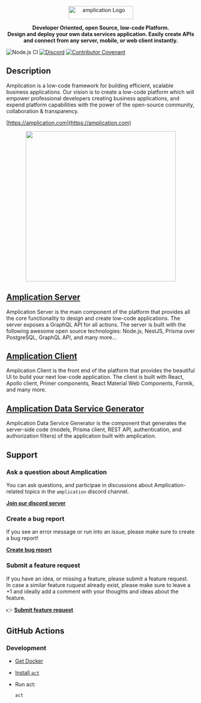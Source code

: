 <p align="center">
  <a href="https://amplicaiton.com" target="_blank">
    <img width="172" height="35" src="https://amplication.com/assets/amplication-logo.svg" alt="amplication  Logo"></a>
</p>

 <p align="center"><b>Developer Oriented, open Source, low-code Platform. <br/>
 Design and deploy your own data services application. Easily create APIs and connect from any server, mobile, or web client instantly.</b></p>

![Node.js CI](https://github.com/amplication/amplication/workflows/Node.js%20CI/badge.svg)
[![Discord](https://img.shields.io/discord/757179260417867879?label=discord)](https://discord.gg/b8MrjU6)
[![Contributor Covenant](https://img.shields.io/badge/Contributor%20Covenant-v2.0%20adopted-ff69b4.svg)](code_of_conduct.md)


## Description

Amplication is a low-code framework for building efficient, scalable business applications.
Our vision is to create a low-code platform which will empower professional developers creating business applications, and expend platform capabilities with the power of the open-source community, collaboration & transparency.

[https://amplication.com](https://amplication.com)
<p align="center">
<img src="https://amplication.com/assets/images/home-page.svg" height="400"/>
</p>

## [Amplication Server](./packages/amplication-server/README.md)

Amplication Server is the main component of the platform that provides all the core functionality to design and create low-code applications.
The server exposes a GraphQL API for all actions. The server is built with the following awesome open source technologies: Node.js, NestJS, Prisma over PostgreSQL, GraphQL API, and many more...

## [Amplication Client](./packages/amplication-client/README.md)

Amplication Client is the front end of the platform that provides the beautiful UI to build your next low-code application.
The client is built with React, Apollo client, Primer components, React Material Web Components, Formik, and many more.

## [Amplication Data Service Generator](./packages/amplication-data-service-generator/README.md)

Amplication Data Service Generator is the component that generates the server-side code (models, Prisma client, REST API, authentication, and authorization filters) of the application built with amplication.

## Support

### Ask a question about Amplication

You can ask questions, and participae in discussions about Amplication-related topics in the `amplication` discord channel.

[**Join our discord server**](https://discord.gg/b8MrjU6)

### Create a bug report 

If you see an error message or run into an issue, please make sure to create a bug report! 

[**Create bug report**](https://github.com/amplication/amplication/issues/new?assignees=&labels=&template=bug_report.md&title=)

### Submit a feature request

If you have an idea, or missing a feature, please submit a feature request.<br/>
In case a similar feature ruquest already exist, please make sure to leave a +1 and ideally add a comment with your thoughts and ideas about the feature.

👉 [**Submit feature request**](https://github.com/amplication/amplication/issues/new?assignees=&labels=&template=feature_request.md&title=)



## GitHub Actions

### Development

- [Get Docker](https://docs.docker.com/get-docker/)
- [Install `act`](https://github.com/nektos/act#installation)

- Run act:

  ```
  act
  ```
